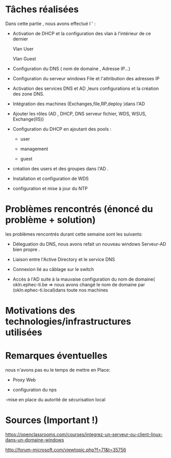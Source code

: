 # Tâches réalisées

 Dans cette partie , nous avons effectué l ' :
 
- Activation de DHCP et la configuration des vlan à l'intérieur de ce dernier 

    Vlan User

    Vlan Guest

-  Configuration  du DNS ( nom de domaine , Adresse IP...) 

- Configuration  du serveur windows File  et l'attribution des adresses IP


- Activation des services DNS et AD ,leurs configurations  et la création des zone DNS.

- Intégration des machines (Exchanges,file,RP,deploy )dans l'AD

- Ajouter  les rôles (AD , DHCP, DNS serveur fichier, WDS, WSUS, Exchange(IIS))

- Configuration du DHCP en ajoutant des pools :
    
    * user
    
    * management
    
    * guest
 
- création des users et des groupes dans l'AD 
.

- Installation et configuration de WDS 
 
- configuration et mise à jour du NTP

# Problèmes rencontrés (énoncé du problème + solution)

les problèmes rencontrés durant cette semaine sont les suivants:

- Déleguation du DNS, nous avons refait un nouveau  windows Serveur-AD  bien propre .

- Liaison entre l'Active Directory  et le service  DNS 

- Connexion lié au câblage sur le switch 
 
- Accès à l'AD suite à la mauvaise configuration du nom de domaine( okln.ephec-ti.be => nous avons changé le nom de domaine  par (okln.ephec-ti.local)dans toute nos machines   


# Motivations des technologies/infrastructures utilisées

# Remarques éventuelles

nous n'avons pas eu le temps de mettre en Place:

 - Proxy Web
 
 - configuration du nps
 
 -mise en place du autorité de sécurisation local
 

# Sources (Important !)

https://openclassrooms.com/courses/integrez-un-serveur-ou-client-linux-dans-un-domaine-windows

http://forum-microsoft.com/viewtopic.php?f=71&t=35756

